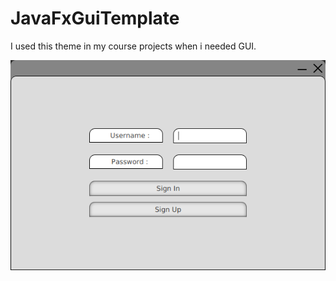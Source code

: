 # JavaFxGuiTemplate

I used this theme in my course projects when i needed GUI.

![alt text](screenshots/ss1.png)
